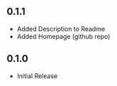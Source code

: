## 0.1.1

* Added Description to Readme
* Added Homepage (github repo)

## 0.1.0

* Initial Release
